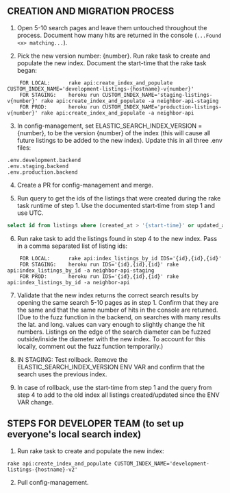 <!-- TITLE: Creating New Elastic Search Index and Migrating Listings -->

## CREATION AND MIGRATION PROCESS

1) Open 5-10 search pages and leave them untouched throughout the process. Document how many hits are returned in the console (`...Found <x> matching...`).

2) Pick the new version number: {number}. Run rake task to create and populate the new index. Document the start-time that the rake task began:

```text
    FOR LOCAL:      rake api:create_index_and_populate CUSTOM_INDEX_NAME='development-listings-{hostname}-v{number}'
	FOR STAGING:    heroku run CUSTOM_INDEX_NAME='staging-listings-v{number}' rake api:create_index_and_populate -a neighbor-api-staging
	FOR PROD:       heroku run CUSTOM_INDEX_NAME='production-listings-v{number}' rake api:create_index_and_populate -a neighbor-api
```

3) In config-management, set ELASTIC_SEARCH_INDEX_VERSION = {number}, to be the version {number} of the index (this will cause all future listings to be added to the new index). Update this in all three .env files:

```text
.env.development.backend
.env.staging.backend
.env.production.backend
```

4) Create a PR for config-management and merge.

5) Run query to get the ids of the listings that were created during the rake task runtime of step 1. Use the documented start-time from step 1 and use UTC.

```sql
select id from listings where (created_at > '{start-time}' or updated_at > '{start-time}') and status = 'Published';
```


6) Run rake task to add the listings found in step 4 to the new index. Pass in a comma separated list of listing ids:


```text
	FOR LOCAL:      rake api:index_listings_by_id IDS='{id},{id},{id}'
	FOR STAGING:    heroku run IDS='{id},{id},{id}' rake api:index_listings_by_id -a neighbor-api-staging
	FOR PROD:       heroku run IDS='{id},{id},{id}' rake api:index_listings_by_id -a neighbor-api
```


7) Validate that the new index returns the correct search results by opening the same search 5-10 pages as in step 1. Confirm that they are the same and that the same number of hits in the console are returned. (Due to the fuzz function in the backend, on searches with many results the lat. and long. values can vary enough to slightly change the hit numbers. Listings on the edge of the search diameter can be fuzzed outside/inside the diameter with the new index. To account for this locally, comment out the fuzz function temporarily.)

8)  IN STAGING: Test rollback. Remove the ELASTIC_SEARCH_INDEX_VERSION ENV VAR and confirm that the search uses the previous index.

9) In case of rollback, use the start-time from step 1 and the query from step 4 to add to the old index all listings created/updated since the ENV VAR change.


## STEPS FOR DEVELOPER TEAM (to set up everyone's local search index)


1) Run rake task to create and populate the new index:

```text
rake api:create_index_and_populate CUSTOM_INDEX_NAME='development-listings-{hostname}-v2'
```

2) Pull config-management.